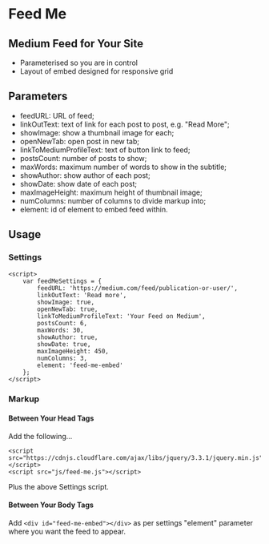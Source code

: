# Feed Me

## Medium Feed for Your Site
- Parameterised so you are in control
- Layout of embed designed for responsive grid

## Parameters
- feedURL: URL of feed;
- linkOutText: text of link for each post to post, e.g. "Read More";
- showImage: show a thumbnail image for each;
- openNewTab: open post in new tab;
- linkToMediumProfileText: text of button link to feed;
- postsCount: number of posts to show;
- maxWords: maximum number of words to show in the subtitle;
- showAuthor: show author of each post;
- showDate: show date of each post;
- maxImageHeight: maximum height of thumbnail image;
- numColumns: number of columns to divide markup into;
- element: id of element to embed feed within.

## Usage

### Settings

    <script>
        var feedMeSettings = {
            feedURL: 'https://medium.com/feed/publication-or-user/',
            linkOutText: 'Read more',
            showImage: true,
            openNewTab: true,
            linkToMediumProfileText: 'Your Feed on Medium',
            postsCount: 6,
            maxWords: 30,
            showAuthor: true,
            showDate: true,
            maxImageHeight: 450,
            numColumns: 3,
            element: 'feed-me-embed'
        };
    </script>
    
### Markup

#### Between Your Head Tags

Add the following...

    <script src="https://cdnjs.cloudflare.com/ajax/libs/jquery/3.3.1/jquery.min.js"></script>
    <script src="js/feed-me.js"></script>
    
Plus the above Settings script.

#### Between Your Body Tags

Add `<div id="feed-me-embed"></div>` as per settings "element" parameter where you want the feed to appear.
